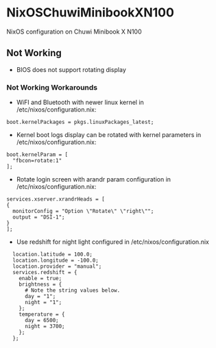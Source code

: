 # NixOSChuwiMinibookXN100
NixOS configuration on Chuwi Minibook X N100

## Not Working
* BIOS does not support rotating display

### Not Working Workarounds
* WiFI and Bluetooth with newer linux kernel in /etc/nixos/configuration.nix:
```
boot.kernelPackages = pkgs.linuxPackages_latest;
```
* Kernel boot logs display can be rotated with kernel parameters in /etc/nixos/configuration.nix:
```
boot.kernelParam = [
  "fbcon=rotate:1"
];
```
* Rotate login screen with arandr param configuration in /etc/nixos/configuration.nix:
```
services.xserver.xrandrHeads = [
{
  monitorConfig = "Option \"Rotate\" \"right\"";
  output = "DSI-1";
}
];
```
* Use redshift for night light configured in /etc/nixos/configuration.nix
```
  location.latitude = 100.0;
  location.longitude = -100.0;
  location.provider = "manual";
  services.redshift = {
    enable = true;
    brightness = {
      # Note the string values below.
      day = "1";
      night = "1";
    };
    temperature = {
      day = 6500;
      night = 3700;
    };
  };
```
